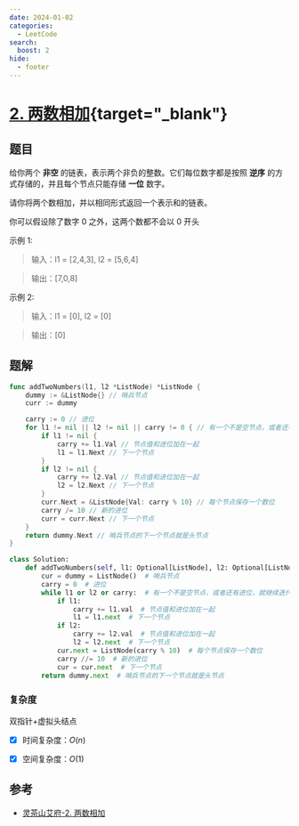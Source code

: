 ```yaml
---
date: 2024-01-02
categories:
  - LeetCode
search:
  boost: 2
hide:
  - footer
---
```


# [2. 两数相加](https://leetcode.cn/problems/add-two-numbers){target="_blank"}

## 题目

给你两个 **非空** 的链表，表示两个非负的整数。它们每位数字都是按照 **逆序** 的方式存储的，并且每个节点只能存储 **一位** 数字。

请你将两个数相加，并以相同形式返回一个表示和的链表。

你可以假设除了数字 0 之外，这两个数都不会以 0 开头

示例 1:

> 输入：l1 = [2,4,3], l2 = [5,6,4]

> 输出：[7,0,8]

示例 2:

> 输入：l1 = [0], l2 = [0]

> 输出：[0]


## 题解

```go title="Go"
func addTwoNumbers(l1, l2 *ListNode) *ListNode {
    dummy := &ListNode{} // 哨兵节点
    curr := dummy

    carry := 0 // 进位
    for l1 != nil || l2 != nil || carry != 0 { // 有一个不是空节点，或者还有进位，就继续迭代
        if l1 != nil {
            carry += l1.Val // 节点值和进位加在一起
            l1 = l1.Next // 下一个节点
        }
        if l2 != nil {
            carry += l2.Val // 节点值和进位加在一起
            l2 = l2.Next // 下一个节点
        }
        curr.Next = &ListNode{Val: carry % 10} // 每个节点保存一个数位
        carry /= 10 // 新的进位
        curr = curr.Next // 下一个节点
    }
    return dummy.Next // 哨兵节点的下一个节点就是头节点
}
```

```python title="Python"
class Solution:
    def addTwoNumbers(self, l1: Optional[ListNode], l2: Optional[ListNode]) -> Optional[ListNode]:
        cur = dummy = ListNode()  # 哨兵节点
        carry = 0  # 进位
        while l1 or l2 or carry:  # 有一个不是空节点，或者还有进位，就继续迭代
            if l1:
                carry += l1.val  # 节点值和进位加在一起
                l1 = l1.next  # 下一个节点
            if l2:
                carry += l2.val  # 节点值和进位加在一起
                l2 = l2.next  # 下一个节点
            cur.next = ListNode(carry % 10)  # 每个节点保存一个数位
            carry //= 10  # 新的进位
            cur = cur.next  # 下一个节点
        return dummy.next  # 哨兵节点的下一个节点就是头节点
```

### 复杂度

双指针+虚拟头结点

- [x] 时间复杂度：$O(n)$
- [x] 空间复杂度：$O(1)$


## 参考
- [灵茶山艾府-2. 两数相加](https://leetcode.cn/problems/add-two-numbers/solutions/2327008/dong-hua-jian-ji-xie-fa-cong-di-gui-dao-oe0di/)
